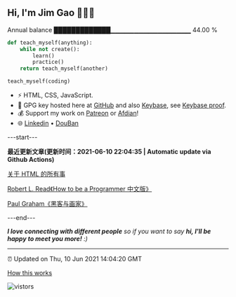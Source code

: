 
<h2>Hi, I'm Jim Gao 👋👨‍💻</h2>

Annual balance    █████████████▁▁▁▁▁▁▁▁▁▁▁▁▁▁▁▁▁   44.00 %

```python
def teach_myself(anything):
    while not create():
        learn()
        practice()
    return teach_myself(another)

teach_myself(coding)
```

- ⚡ HTML, CSS, JavaScript.
- 🔑 GPG key hosted here at [GitHub](https://github.com/tianheg.gpg) and also [Keybase](https://keybase.io/yidajiabei/pgp_keys.asc), see [Keybase proof](https://gist.github.com/tianheg/1ce40c3e06eddab6bc72b87cc26ec067).
- 💰 Support my work on [Patreon](https://www.patreon.com/tianheg) or [Afdian](https://afdian.net/@yidajiabei)!
- 🌐 [Linkedin](https://www.linkedin.com/in/tianheg/) &bull; [DouBan](https://www.douban.com/people/yidajiabei/)

---start---

**最近更新文章(更新时间：2021-06-10 22:04:35 | Automatic update via Github Actions)**

[关于 HTML 的所有事](https://blog.yidajiabei.xyz/posts/everything-about-html/)

[Robert L. Read《How to be a Programmer 中文版》](https://blog.yidajiabei.xyz/posts/how-to-be-a-programmer-zh/)

[Paul Graham《黑客与画家》](https://blog.yidajiabei.xyz/posts/hackers-and-painters/)

---end---

<em><b>I love connecting with different people</b> so if you want to say <b>hi, I'll be happy to meet you more!</b> :)</em>

---

⏰ Updated on Thu, 10 Jun 2021 14:04:20 GMT

[How this works](https://github.com/tianheg/tianheg/issues/1)

<img src="https://visitor-badge.glitch.me/badge?page_id=tianheg" alt="vistors" />
